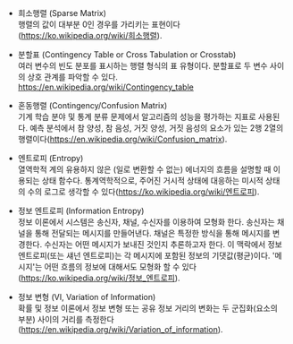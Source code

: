 * 희소행렬 (Sparse Matrix)  
행렬의 값이 대부분 0인 경우를 가리키는 표현이다(https://ko.wikipedia.org/wiki/희소행렬).  

* 분할표 (Contingency Table or Cross Tabulation or Crosstab)  
여러 변수의 빈도 분포를 표시하는 행렬 형식의 표 유형이다. 분할표로 두 변수 사이의 상호 관계를 파악할 수 있다.
https://en.wikipedia.org/wiki/Contingency_table  

* 혼동행렬 (Contingency/Confusion Matrix)  
기계 학습 분야 및 통계 분류 문제에서 알고리즘의 성능을 평가하는 지표로 사용된다. 예측 분석에서 참 양성, 참 음성, 거짓 양성, 거짓 음성의 요소가 있는 2행 2열의 행렬이다(https://en.wikipedia.org/wiki/Confusion_matrix).  

* 엔트로피 (Entropy)  
열역학적 계의 유용하지 않은 (일로 변환할 수 없는) 에너지의 흐름을 설명할 때 이용되는 상태 함수다. 통계역학적으로, 주어진 거시적 상태에 대응하는 미시적 상태의 수의 로그로 생각할 수 있다(https://ko.wikipedia.org/wiki/엔트로피).  

* 정보 엔트로피 (Information Entropy)  
정보 이론에서 시스템은 송신자, 채널, 수신자를 이용하여 모형화 한다. 송신자는 채널을 통해 전달되는 메시지를 만들어낸다. 채널은 특정한 방식을 통해 메시지를 변경한다. 수신자는 어떤 메시지가 보내진 것인지 추론하고자 한다. 이 맥락에서 정보 엔트로피(또는 섀넌 엔트로피)는 각 메시지에 포함된 정보의 기댓값(평균)이다. '메시지'는 어떤 흐름의 정보에 대해서도 모형화 할 수 있다(https://ko.wikipedia.org/wiki/정보_엔트로피).  

* 정보 변형 (VI, Variation of Information)  
확률 및 정보 이론에서 정보 변형 또는 공유 정보 거리의 변화는 두 군집화(요소의 부분) 사이의 거리를 측정한다(https://en.wikipedia.org/wiki/Variation_of_information).  

